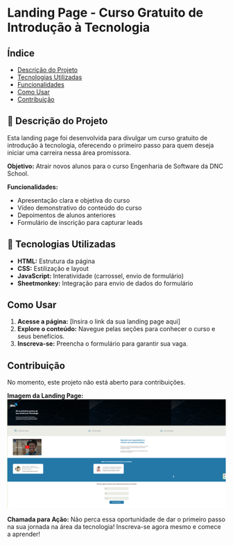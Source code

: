# Landing Page - Curso Gratuito de Introdução à Tecnologia

## Índice
* [Descrição do Projeto](#descrição-do-projeto)
* [Tecnologias Utilizadas](#tecnologias-utilizadas)
* [Funcionalidades](#funcionalidades)   
* [Como Usar](#como-usar)
* [Contribuição](#contribuição)

## :rocket: Descrição do Projeto
Esta landing page foi desenvolvida para divulgar um curso gratuito de introdução à tecnologia, oferecendo o primeiro passo para quem deseja iniciar uma carreira nessa área promissora.

**Objetivo:** Atrair novos alunos para o curso Engenharia de Software da DNC School.

**Funcionalidades:**

* Apresentação clara e objetiva do curso
* Vídeo demonstrativo do conteúdo do curso
* Depoimentos de alunos anteriores
* Formulário de inscrição para capturar leads

## :wrench: Tecnologias Utilizadas
* **HTML:** Estrutura da página
* **CSS:** Estilização e layout
* **JavaScript:** Interatividade (carrossel, envio de formulário)
* **Sheetmonkey:** Integração para envio de dados do formulário

##  Como Usar
1. **Acesse a página:** [Insira o link da sua landing page aqui]
2. **Explore o conteúdo:** Navegue pelas seções para conhecer o curso e seus benefícios.
3. **Inscreva-se:** Preencha o formulário para garantir sua vaga.

##  Contribuição
No momento, este projeto não está aberto para contribuições.

**Imagem da Landing Page:**
![Imagem da Landing Page](img/landipagepronto.png)

**Chamada para Ação:**
Não perca essa oportunidade de dar o primeiro passo na sua jornada na área da tecnologia! Inscreva-se agora mesmo e comece a aprender!
